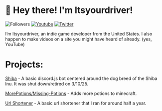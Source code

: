 #  👋 Hey there! I'm Itsyourdriver!
![Followers](https://img.shields.io/github/followers/itsyourdriver?style=social)
[![Youtube](https://img.shields.io/youtube/channel/subscribers/UC0YB4CrnNTDZBbGEO2z8Uww?style=social)](https://www.youtube.com/channel/UCuriNnMLfmUviVPN2mtNk5A)
[![Twitter](https://img.shields.io/twitter/follow/Itsyourdriver_?style=social)](https://twitter.com/Itsyourdriver_)

I’m Itsyourdriver, an indie game developer from the United States. I also happen to make videos on a site you might have heard of already. (yes, YouTube)




# Projects:

[Shiba](https://codeberg.org/Itsyourdriver/Shiba) - A basic discord.js bot centered around the dog breed of the Shiba Inu. It was shut down/retired on 3/10/25.

[MorePotions/Missing-Potions](https://github.com/Itsyourdriver/morepotions) - Adds more potions to minecraft.

[Url Shortener](https://github.com/Itsyourdriver/rotf.tk-tyni.cf) - A basic url shortener that I ran for around half a year.



